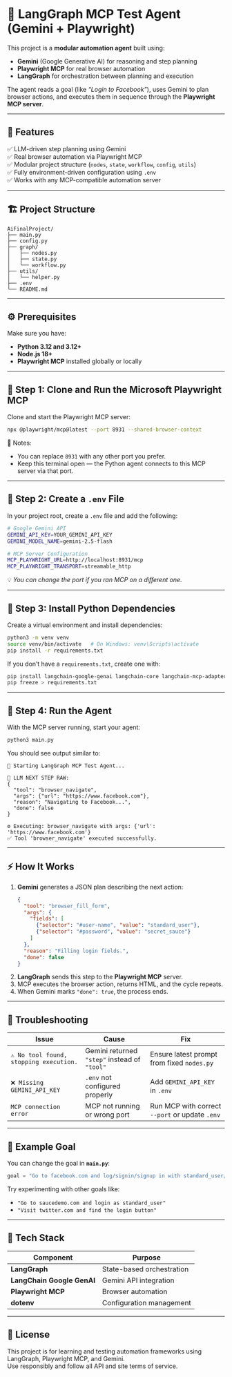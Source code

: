 # 🧠 LangGraph MCP Test Agent (Gemini + Playwright)

This project is a **modular automation agent** built using:
- **Gemini** (Google Generative AI) for reasoning and step planning  
- **Playwright MCP** for real browser automation  
- **LangGraph** for orchestration between planning and execution  

The agent reads a goal (like *“Login to Facebook”*), uses Gemini to plan browser actions, and executes them in sequence through the **Playwright MCP server**.

---

## 🚀 Features
✅ LLM-driven step planning using Gemini  
✅ Real browser automation via Playwright MCP  
✅ Modular project structure (`nodes`, `state`, `workflow`, `config`, `utils`)  
✅ Fully environment-driven configuration using `.env`  
✅ Works with any MCP-compatible automation server  

---

## 🏗️ Project Structure
```
AiFinalProject/
├── main.py
├── config.py
├── graph/
│   ├── nodes.py
│   ├── state.py
│   └── workflow.py
├── utils/
│   └── helper.py
├── .env
└── README.md
```

---

## ⚙️ Prerequisites
Make sure you have:
- **Python 3.12 and 3.12+**
- **Node.js 18+**
- **Playwright MCP** installed globally or locally

---

## 🧩 Step 1: Clone and Run the Microsoft Playwright MCP

Clone and start the Playwright MCP server:

```bash
npx @playwright/mcp@latest --port 8931 --shared-browser-context
```

📝 Notes:
- You can replace `8931` with any other port you prefer.
- Keep this terminal open — the Python agent connects to this MCP server via that port.

---

## 🔑 Step 2: Create a `.env` File

In your project root, create a `.env` file and add the following:

```bash
# Google Gemini API
GEMINI_API_KEY=YOUR_GEMINI_API_KEY
GEMINI_MODEL_NAME=gemini-2.5-flash

# MCP Server Configuration
MCP_PLAYWRIGHT_URL=http://localhost:8931/mcp
MCP_PLAYWRIGHT_TRANSPORT=streamable_http
```

💡 *You can change the port if you ran MCP on a different one.*

---

## 🐍 Step 3: Install Python Dependencies

Create a virtual environment and install dependencies:

```bash
python3 -m venv venv
source venv/bin/activate   # On Windows: venv\Scripts\activate
pip install -r requirements.txt
```

If you don’t have a `requirements.txt`, create one with:

```bash
pip install langchain-google-genai langchain-core langchain-mcp-adapters langgraph python-dotenv
pip freeze > requirements.txt
```

---

## 🧠 Step 4: Run the Agent

With the MCP server running, start your agent:

```bash
python3 main.py
```

You should see output similar to:

```
🚀 Starting LangGraph MCP Test Agent...

🧠 LLM NEXT STEP RAW:
{
  "tool": "browser_navigate",
  "args": {"url": "https://www.facebook.com"},
  "reason": "Navigating to Facebook...",
  "done": false
}

⚙️ Executing: browser_navigate with args: {'url': 'https://www.facebook.com'}
✅ Tool 'browser_navigate' executed successfully.
```

---

## ⚡ How It Works
1. **Gemini** generates a JSON plan describing the next action:
   ```json
   {
     "tool": "browser_fill_form",
     "args": {
       "fields": [
         {"selector": "#user-name", "value": "standard_user"},
         {"selector": "#password", "value": "secret_sauce"}
       ]
     },
     "reason": "Filling login fields.",
     "done": false
   }
   ```
2. **LangGraph** sends this step to the **Playwright MCP** server.  
3. MCP executes the browser action, returns HTML, and the cycle repeats.  
4. When Gemini marks `"done": true`, the process ends.

---

## 🧩 Troubleshooting

| Issue | Cause | Fix |
|-------|--------|-----|
| `⚠️ No tool found, stopping execution.` | Gemini returned `"step"` instead of `"tool"` | Ensure latest prompt from fixed `nodes.py` |
| `❌ Missing GEMINI_API_KEY` | `.env` not configured properly | Add `GEMINI_API_KEY` in `.env` |
| `MCP connection error` | MCP not running or wrong port | Run MCP with correct `--port` or update `.env` |

---

## 🧪 Example Goal

You can change the goal in **`main.py`**:

```python
goal = "Go to facebook.com and log/signin/signup in with standard_user/secret_sauce"
```

Try experimenting with other goals like:
- `"Go to saucedemo.com and login as standard_user"`
- `"Visit twitter.com and find the login button"`

---

## 🧰 Tech Stack

| Component | Purpose |
|------------|----------|
| **LangGraph** | State-based orchestration |
| **LangChain Google GenAI** | Gemini API integration |
| **Playwright MCP** | Browser automation |
| **dotenv** | Configuration management |

---

## 🧤 License

This project is for learning and testing automation frameworks using LangGraph, Playwright MCP, and Gemini.  
Use responsibly and follow all API and site terms of service.